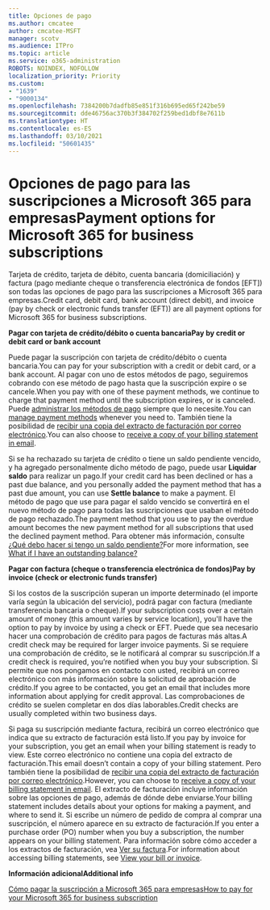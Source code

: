 ```yaml
---
title: Opciones de pago
ms.author: cmcatee
author: cmcatee-MSFT
manager: scotv
ms.audience: ITPro
ms.topic: article
ms.service: o365-administration
ROBOTS: NOINDEX, NOFOLLOW
localization_priority: Priority
ms.custom:
- "1639"
- "9000134"
ms.openlocfilehash: 7384200b7dadfb85e851f316b695ed65f242be59
ms.sourcegitcommit: dde46756ac370b3f384702f259bed1dbf8e7611b
ms.translationtype: HT
ms.contentlocale: es-ES
ms.lasthandoff: 03/10/2021
ms.locfileid: "50601435"
---
```

# <a name="payment-options-for-microsoft-365-for-business-subscriptions"></a><span data-ttu-id="2e563-102">Opciones de pago para las suscripciones a Microsoft 365 para empresas</span><span class="sxs-lookup"><span data-stu-id="2e563-102">Payment options for Microsoft 365 for business subscriptions</span></span>
  
<span data-ttu-id="2e563-103">Tarjeta de crédito, tarjeta de débito, cuenta bancaria (domiciliación) y factura (pago mediante cheque o transferencia electrónica de fondos [EFT]) son todas las opciones de pago para las suscripciones a Microsoft 365 para empresas.</span><span class="sxs-lookup"><span data-stu-id="2e563-103">Credit card, debit card, bank account (direct debit), and invoice (pay by check or electronic funds transfer (EFT)) are all payment options for Microsoft 365 for business subscriptions.</span></span>
  
<span data-ttu-id="2e563-104">**Pagar con tarjeta de crédito/débito o cuenta bancaria**</span><span class="sxs-lookup"><span data-stu-id="2e563-104">**Pay by credit or debit card or bank account**</span></span>
  
<span data-ttu-id="2e563-105">Puede pagar la suscripción con tarjeta de crédito/débito o cuenta bancaria.</span><span class="sxs-lookup"><span data-stu-id="2e563-105">You can pay for your subscription with a credit or debit card, or a bank account.</span></span> <span data-ttu-id="2e563-106">Al pagar con uno de estos métodos de pago, seguiremos cobrando con ese método de pago hasta que la suscripción expire o se cancele.</span><span class="sxs-lookup"><span data-stu-id="2e563-106">When you pay with one of these payment methods, we continue to charge that payment method until the subscription expires, or is canceled.</span></span> <span data-ttu-id="2e563-107">Puede [administrar los métodos de pago](https://docs.microsoft.com/microsoft-365/commerce/billing-and-payments/manage-payment-methods) siempre que lo necesite.</span><span class="sxs-lookup"><span data-stu-id="2e563-107">You can [manage payment methods](https://docs.microsoft.com/microsoft-365/commerce/billing-and-payments/manage-payment-methods) whenever you need to.</span></span> <span data-ttu-id="2e563-108">También tiene la posibilidad de [recibir una copia del extracto de facturación por correo electrónico](https://docs.microsoft.com/microsoft-365/commerce/billing-and-payments/view-your-bill-or-invoice#receive-a-copy-of-your-billing-statement-in-email).</span><span class="sxs-lookup"><span data-stu-id="2e563-108">You can also choose to [receive a copy of your billing statement in email](https://docs.microsoft.com/microsoft-365/commerce/billing-and-payments/view-your-bill-or-invoice#receive-a-copy-of-your-billing-statement-in-email).</span></span>

<span data-ttu-id="2e563-109">Si se ha rechazado su tarjeta de crédito o tiene un saldo pendiente vencido, y ha agregado personalmente dicho método de pago, puede usar **Liquidar saldo** para realizar un pago.</span><span class="sxs-lookup"><span data-stu-id="2e563-109">If your credit card has been declined or has a past due balance, and you personally added the payment method that has a past due amount, you can use **Settle balance** to make a payment.</span></span> <span data-ttu-id="2e563-110">El método de pago que use para pagar el saldo vencido se convertirá en el nuevo método de pago para todas las suscripciones que usaban el método de pago rechazado.</span><span class="sxs-lookup"><span data-stu-id="2e563-110">The payment method that you use to pay the overdue amount becomes the new payment method for all subscriptions that used the declined payment method.</span></span> <span data-ttu-id="2e563-111">Para obtener más información, consulte [¿Qué debo hacer si tengo un saldo pendiente?](https://docs.microsoft.com/microsoft-365/commerce/billing-and-payments/pay-for-your-subscription#what-if-i-have-an-outstanding-balance)</span><span class="sxs-lookup"><span data-stu-id="2e563-111">For more information, see [What if I have an outstanding balance?](https://docs.microsoft.com/microsoft-365/commerce/billing-and-payments/pay-for-your-subscription#what-if-i-have-an-outstanding-balance)</span></span>

<span data-ttu-id="2e563-112">**Pagar con factura (cheque o transferencia electrónica de fondos)**</span><span class="sxs-lookup"><span data-stu-id="2e563-112">**Pay by invoice (check or electronic funds transfer)**</span></span>
  
<span data-ttu-id="2e563-113">Si los costos de la suscripción superan un importe determinado (el importe varía según la ubicación del servicio), podrá pagar con factura (mediante transferencia bancaria o cheque).</span><span class="sxs-lookup"><span data-stu-id="2e563-113">If your subscription costs over a certain amount of money (this amount varies by service location), you'll have the option to pay by invoice by using a check or EFT.</span></span> <span data-ttu-id="2e563-114">Puede que sea necesario hacer una comprobación de crédito para pagos de facturas más altas.</span><span class="sxs-lookup"><span data-stu-id="2e563-114">A credit check may be required for larger invoice payments.</span></span> <span data-ttu-id="2e563-115">Si se requiere una comprobación de crédito, se le notificará al comprar su suscripción.</span><span class="sxs-lookup"><span data-stu-id="2e563-115">If a credit check is required, you’re notified when you buy your subscription.</span></span> <span data-ttu-id="2e563-116">Si permite que nos pongamos en contacto con usted, recibirá un correo electrónico con más información sobre la solicitud de aprobación de crédito.</span><span class="sxs-lookup"><span data-stu-id="2e563-116">If you agree to be contacted, you get an email that includes more information about applying for credit approval.</span></span> <span data-ttu-id="2e563-117">Las comprobaciones de crédito se suelen completar en dos días laborables.</span><span class="sxs-lookup"><span data-stu-id="2e563-117">Credit checks are usually completed within two business days.</span></span>

<span data-ttu-id="2e563-118">Si paga su suscripción mediante factura, recibirá un correo electrónico que indica que su extracto de facturación está listo.</span><span class="sxs-lookup"><span data-stu-id="2e563-118">If you pay by invoice for your subscription, you get an email when your billing statement is ready to view.</span></span> <span data-ttu-id="2e563-119">Este correo electrónico no contiene una copia del extracto de facturación.</span><span class="sxs-lookup"><span data-stu-id="2e563-119">This email doesn’t contain a copy of your billing statement.</span></span> <span data-ttu-id="2e563-120">Pero también tiene la posibilidad de [recibir una copia del extracto de facturación por correo electrónico](https://docs.microsoft.com/microsoft-365/commerce/billing-and-payments/view-your-bill-or-invoice#receive-a-copy-of-your-billing-statement-in-email).</span><span class="sxs-lookup"><span data-stu-id="2e563-120">However, you can choose to [receive a copy of your billing statement in email](https://docs.microsoft.com/microsoft-365/commerce/billing-and-payments/view-your-bill-or-invoice#receive-a-copy-of-your-billing-statement-in-email).</span></span> <span data-ttu-id="2e563-121">El extracto de facturación incluye información sobre las opciones de pago, además de dónde debe enviarse.</span><span class="sxs-lookup"><span data-stu-id="2e563-121">Your billing statement includes details about your options for making a payment, and where to send it.</span></span> <span data-ttu-id="2e563-122">Si escribe un número de pedido de compra al comprar una suscripción, el número aparece en su extracto de facturación.</span><span class="sxs-lookup"><span data-stu-id="2e563-122">If you enter a purchase order (PO) number when you buy a subscription, the number appears on your billing statement.</span></span> <span data-ttu-id="2e563-123">Para información sobre cómo acceder a los extractos de facturación, vea [Ver su factura](https://docs.microsoft.com/microsoft-365/commerce/billing-and-payments/view-your-bill-or-invoice).</span><span class="sxs-lookup"><span data-stu-id="2e563-123">For information about accessing billing statements, see [View your bill or invoice](https://docs.microsoft.com/microsoft-365/commerce/billing-and-payments/view-your-bill-or-invoice).</span></span>
  
<span data-ttu-id="2e563-124">**Información adicional**</span><span class="sxs-lookup"><span data-stu-id="2e563-124">**Additional info**</span></span>
  
[<span data-ttu-id="2e563-125">Cómo pagar la suscripción a Microsoft 365 para empresas</span><span class="sxs-lookup"><span data-stu-id="2e563-125">How to pay for your Microsoft 365 for business subscription</span></span>](https://docs.microsoft.com/microsoft-365/commerce/billing-and-payments/pay-for-your-subscription)